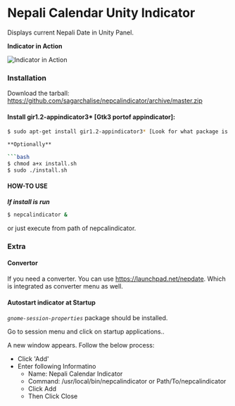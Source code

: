 # Nepali Calendar Unity Indicator


Displays current Nepali Date in Unity Panel.

**Indicator in Action**

![Indicator in Action](http://i76.photobucket.com/albums/j5/alexshr/Workspace1_003_zpsa6ebb367.png)

### Installation
Download the tarball: https://github.com/sagarchalise/nepcalindicator/archive/master.zip

#### Install gir1.2-appindicator3* [Gtk3 portof appindicator]:

```bash
$ sudo apt-get install gir1.2-appindicator3* [Look for what package is available in repo. In 12.04 its gir1.2-appindicator3-0.1]

**Optionally**

```bash
$ chmod a+x install.sh
$ sudo ./install.sh
```

#### HOW-TO USE

_**If install is run**_
```bash    
$ nepcalindicator &
```
or just execute from path of nepcalindicator.

### Extra

#### Convertor

If you need a converter. You can use https://launchpad.net/nepdate. Which is integrated as converter menu as well.


#### Autostart indicator at Startup

_`gnome-session-properties`_ package should be installed.

Go to session menu and click on startup applications..

A new window appears. Follow the below process:

- Click 'Add'
- Enter following Informatino
    - Name: Nepali Calendar Indicator
    - Command: /usr/local/bin/nepcalindicator or Path/To/nepcalindicator
    - Click Add
    - Then Click Close